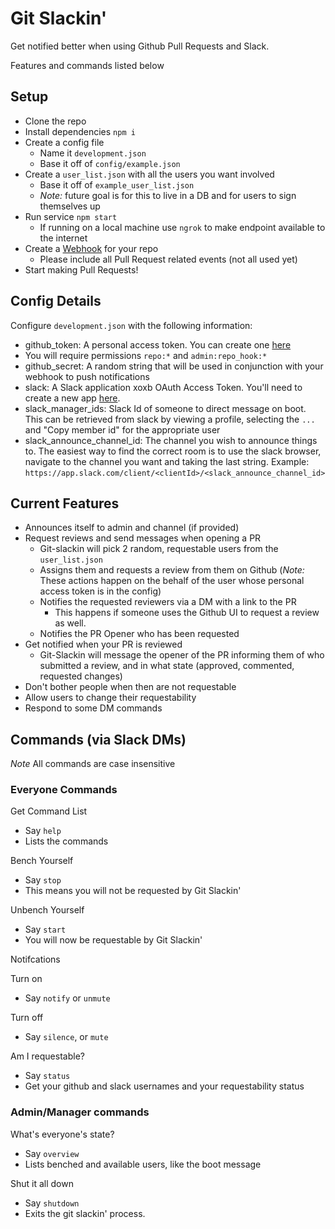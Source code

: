 # Git Slackin'

Get notified better when using Github Pull Requests and Slack.

Features and commands listed below

## Setup

* Clone the repo
* Install dependencies `npm i`
* Create a config file
  * Name it `development.json`
  * Base it off of `config/example.json`
* Create a `user_list.json` with all the users you want involved
  * Base it off of `example_user_list.json`
  * _Note:_ future goal is for this to live in a DB and for users to sign themselves up
* Run service `npm start`
  * If running on a local machine use `ngrok` to make endpoint available to the internet
* Create a [Webhook](https://developer.github.com/webhooks/creating/) for your repo
  * Please include all Pull Request related events (not all used yet)
* Start making Pull Requests!

## Config Details

Configure `development.json` with the following information:

- github_token: A personal access token. You can create one [here](https://github.com/settings/tokens)
 - You will require permissions `repo:*` and `admin:repo_hook:*`
- github_secret: A random string that will be used in conjunction with your webhook to push notifications
- slack: A Slack application xoxb OAuth Access Token. You'll need to create a new app [here](https://api.slack.com/apps).
- slack_manager_ids: Slack Id of someone to direct message on boot. This can be retrieved from slack by viewing a profile, selecting the `...` and "Copy member id" for the appropriate user
- slack_announce_channel_id: The channel you wish to announce things to. The easiest way to find the correct room is to use the slack browser, navigate to the channel you want and taking the last string. Example:  `https://app.slack.com/client/<clientId>/<slack_announce_channel_id>`

## Current Features

* Announces itself to admin and channel (if provided)
* Request reviews and send messages when opening a PR
  * Git-slackin will pick 2 random, requestable users from the `user_list.json`
  * Assigns them and requests a review from them on Github (_Note:_ These actions happen on the behalf of the user whose personal access token is in the config)
  * Notifies the requested reviewers via a DM with a link to the PR
    * This happens if someone uses the Github UI to request a review as well.
  * Notifies the PR Opener who has been requested
* Get notified when your PR is reviewed
  * Git-Slackin will message the opener of the PR informing them of who submitted a review, and in what state (approved, commented, requested changes)
* Don't bother people when then are not requestable
* Allow users to change their requestability
* Respond to some DM commands

## Commands (via Slack DMs)

_Note_ All commands are case insensitive

### Everyone Commands

Get Command List

* Say `help`
* Lists the commands

Bench Yourself

* Say `stop`
* This means you will not be requested by Git Slackin'

Unbench Yourself

* Say `start`
* You will now be requestable by Git Slackin'

Notifcations

Turn on
* Say `notify` or `unmute`

Turn off
* Say `silence`, or `mute`

Am I requestable?

* Say `status`
* Get your github and slack usernames and your requestability status

### Admin/Manager commands

What's everyone's state?

* Say `overview`
* Lists benched and available users, like the boot message

Shut it all down

* Say `shutdown`
* Exits the git slackin' process.
